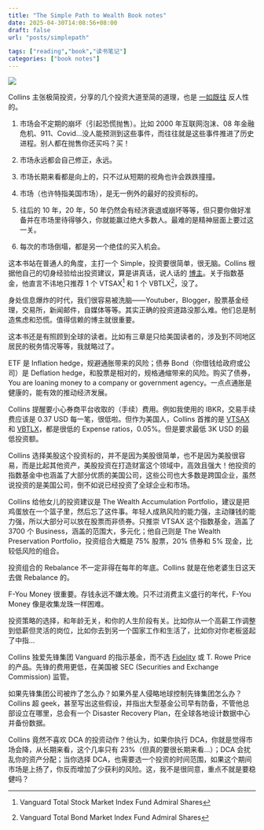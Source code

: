 ```yaml
---
title: "The Simple Path to Wealth Book notes"
date: 2025-04-30T14:08:56+08:00
draft: false
url: "posts/simplepath"

tags: ["reading","book","读书笔记"]
categories: ["book notes"]
---
```


![](/img/simplepathtowealth.jpeg)


Collins 主张极简投资，分享的几个投资大道至简的道理，也是 [一如既往](https://eddy.lu/posts/sameasever/) 反人性的。


1. 市场会不定期的崩坏（引起恐慌抛售）。比如 2000 年互联网泡沫、08 年金融危机、911、Covid…没人能预测到这些事件，而往往就是这些事件推进了历史进程。别人都在抛售你还买吗？买！

2. 市场永远都会自己修正，永远。

3. 市场长期来看都是向上的，只不过从短期的视角也许会跌跌撞撞。

4. 市场（也许特指美国市场），是无一例外的最好的投资标的。

5. 往后的 10 年，20 年，50 年仍然会有经济衰退或崩坏等等，但只要你做好准备并在市场里待得够久，你就能赢过绝大多数人。最难的是精神层面上要过这一关。

6. 每次的市场倒塌，都是另一个绝佳的买入机会。

这本书站在普通人的角度，主打一个 Simple，投资要很简单，很无脑。Collins 根据他自己的切身经验给出投资建议，算是讲真话，说人话的 [博主](https://jlcollinsnh.com/)。关于指数基金，他直言不讳地只推荐 1 个 VTSAX[^1] 和 1 个 VBTLX[^2]，没了。


[^1]: Vanguard Total Stock Market Index Fund Admiral Shares
[^2]: Vanguard Total Bond Market Index Fund Admiral Shares


身处信息爆炸的时代，我们很容易被洗脑——Youtuber，Blogger，股票基金经理，交易所，新闻邮件，自媒体等等。其实正确的投资道路没那么难。他们总是制造焦虑和恐慌。值得信赖的博主就很重要。

这本书还是有照顾到全球的读者。比如有三章是只给美国读者的，涉及到不同地区居民的税务情况等等，我就略过了。 

ETF 是 Inflation hedge，规避通胀带来的风险；债券 Bond（你借钱给政府或公司）是 Deflation hedge，和股票是相对的，规格通缩带来的风险。购买了债券，You are loaning money to a company or government agency。一点点通胀是健康的，能有效的推动经济发展。


Collins 提醒要小心券商平台收取的（手续）费用。例如我使用的 IBKR，交易手续费应该是 0.37 USD 每一笔，很低啦。但作为美国人，Collins 首推的是 [VTSAX](https://finance.yahoo.com/quote/VTSAX/) 和 [VBTLX](https://finance.yahoo.com/quote/VBTLX/)，都是很低的 Expense ratios，0.05%。但是要求最低 3K USD 的最低投资额。

Collins 选择美股这个投资标的，并不是因为美股很简单，也不是因为美股很容易，而是比起其他资产，美股投资在打造财富这个领域中，高效且强大！他投资的指数基金中也涵盖了大部分优质的美国公司，这些公司也大多数是跨国企业，虽然说投资的是美国公司，倒不如说已经投资了全球企业和市场。

Collins 给他女儿的投资建议是 The Wealth Accumulation Portfolio，建议是把鸡蛋放在一个篮子里，然后忘了这件事。年轻人成熟风险的能力强，主动赚钱的能力强，所以大部分可以放在股票而非债券。只推崇 VTSAX 这个指数基金，涵盖了 3700 个 Business，涵盖的范围大，多元化；他自己则是 The Wealth Preservation Portfolio，投资组合大概是 75% 股票，20% 债券和 5% 现金，比较低风险的组合。

投资组合的 Rebalance 不一定非得在每年的年底。Collins 就是在他老婆生日这天去做 Rebalance 的。

F-You Money 很重要。存钱永远不嫌太晚。只不过消费主义盛行的年代，F-You Money 像是收集龙珠一样困难。


投资策略的选择，和年龄无关，和你的人生阶段有关。比如你从一个高薪工作调整到低薪但灵活的岗位，比如你去到另一个国家工作和生活了，比如你对你老板竖起了中指…



Collins 独爱先锋集团 Vanguard 的指示基金，而不选 [Fidelity](https://www.investopedia.com/vanguard-vs-fidelity-4587961) 或 T. Rowe Price 的产品。先锋的费用更低，在美国被 SEC (Securities and Exchange Commission) 监管。



如果先锋集团公司被炸了怎么办？如果外星人侵略地球控制先锋集团怎么办？Collins 超 geek，甚至写出这些假设，并指出大型基金公司早有防备，不管他总部设立在哪里，总会有一个 Disaster Recovery Plan，在全球各地设计数据中心并备份数据。

Collins 竟然不喜欢 DCA 的投资动作？他认为，如果你执行 DCA，你就是觉得市场会降，从长期来看，这个几率只有 23%（但真的要很长期来看…）；DCA 会扰乱你的资产分配；当你选择 DCA，也需要选一个投资的时间范围，如果这个期间市场是上扬了，你反而增加了少获利的风险。这，我不是很同意，重点不就是要稳健吗？


